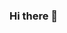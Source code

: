 ### Hi there 👋

<!--
**tuhinssam/tuhinssam** is a ✨ _special_ ✨ repository because its `README.md` (this file) appears on your GitHub profile.

Here are some ideas to get you started:

- 🔭 I’m currently working on Automations, UiPath RPA implementations, Machine Learning
- 🌱 I’m currently learning Docker and CI/CD pipeline, API design
- 👯 I’m looking to collaborate on new projects related to Automations, Machine Laerning
- 🤔 I’m looking for help with Design Principles, system design
- 💬 Ask me about RPA, Automations, Integrations, Data Science
- 📫 Reach me www.tuhinsamanta.info
- 💜 Interests: Love Travelling, Painting
- ⚡ Fun fact: I am a bathroom singer, I sing loud and without melody :P
-->
